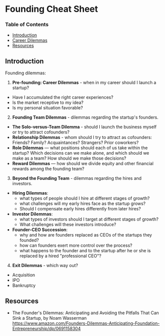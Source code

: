 # Founding Cheat Sheet

### Table of Contents

- [Introduction](#introduction)
- [Career Dilemmas](#career-dilemmas)
- [Resources](#resources)

## Introduction

Founding dilemmas:

1. **Pre-founding: Career Dilemmas** - when in my career should I launch a startup? 
  - Have I accumulated the right career experiences?
  - Is the market receptive to my idea?
  - Is my personal situation favorable?
2. **Founding Team Dilemmas** - dilemmas regarding the startup's founders.
  - **The Solo-versus-Team Dilemma** - should I launch the business myself or try to attract cofounders?
  - **Relationship Dilemmas** - whom should I try to attract as cofounders: Friends? Family? Acquaintances? Strangers? Prior coworkers?
  - **Role Dilemmas** — what positions should each of us take within the startup? 
  Which decisions can we make alone, and which should we make as a team? How should we make those decisions?
  - **Reward Dilemmas** — how should we divide equity and other financial rewards among the founding team?
3. **Beyond the Founding Team**  - dilemmas regarding the hires and investors.
  - **Hiring Dilemmas**: 
    - what types of people should I hire at different stages of growth?
    - what challenges will my early hires face as the startup grows? 
    - Should I compensate early hires differently from later hires?
  - **Investor Dilemmas**:
    - what types of investors should I target at different stages of growth? 
    - What challenges will these investors introduce?
  - **Founder-CEO Succession**:
    - why and how are founders replaced as CEOs of the startups they founded? 
    - how can founders exert more control over the process? 
    - what happens to the founder and to the startup after he or she is replaced by a hired "professional CEO"?
4. **Exit Dilemmas** - which way out?
  - Acquisition
  - IPO
  - Bankruptcy


## Resources

- The Founder's Dilemmas: Anticipating and Avoiding the Pitfalls That Can Sink a Startup, by Noam Wasserman 
https://www.amazon.com/Founders-Dilemmas-Anticipating-Foundation-Entrepreneurship/dp/0691158304
